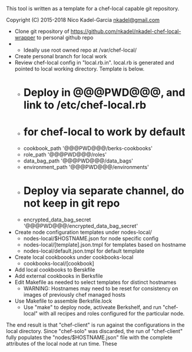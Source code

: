 This tool is written as a template for a chef-local capable git
repository.

Copyright (C) 2015-2018 Nico Kadel-Garcia <nkadel@gmail.com>

* Clone git repository of
  https://github.com/nkadel/nkadel-chef-local-wrapper to personal
  github repo
* * Ideally use root owned repo at /var/chef-local/
* Create personal branch for local work
* Review chef-local config in "local.rb.in". local.rb is generated
  and pointed to local working directory. Template is below.
  * # Deploy in @@@PWD@@@, and link to /etc/chef-local.rb
  * # for chef-local to work by default
  * cookbook_path	'@@@PWD@@@/berks-cookbooks'
  * role_path	'@@@PWD@@@/roles'
  * data_bag_path	'@@@PWD@@@/data_bags'
  * environment_path	'@@@PWD@@@/environments'
  * # Deploy via separate channel, do not keep in git repo
  * encrypted_data_bag_secret	'@@@PWD@@@/encrypted_data_bag_secret'
* Create node configuration templates under nodes-local/
  * nodes-local/$HOSTNAME.json	for node specific config
  * nodes-local/[template].json.tmpl	 for templates based on hostname
  * nodes-local/default.json.tmpl	 for default template
* Create local cookboooks under cookbooks-local
  * cookbooks-local/[cookbook]
* Add local cookbooks to Berskfile
* Add external cookbooks in Berksfile
* Edit Makefile as needed to select templates for distinct hostnames
  * WARNING: Hostnames may need to be reset for consistency on images of previously chef managed hosts
* Use Makefile to assemble Berksfile.lock
  * Use "make" to deploy node, activeate Berkshelf, and run
    "chef-local" with all recipes and roles configured for the
    particular node.

The end result is that "chef-client" is run against the configurations
in the local directory. Since "chef-solo" was discarded, the run of
"chef-client" fully populates the "nodes/$HOSTNAME.json" file with the
complete attributes of the local node at run time. These
